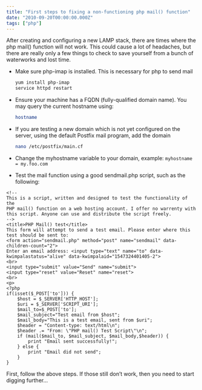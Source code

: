 ```yaml
---
title: "First steps to fixing a non-functioning php mail() function"
date: "2010-09-20T00:00:00.000Z"
tags: ["php"]
---
```


After creating and configuring a new LAMP stack, there are times where the php mail() function will not work. This could cause a lot of headaches, but there are really only a few things to check to save yourself from a bunch of waterworks and lost time.

- Make sure php-imap is installed. This is necessary for php to send mail

  ```bash
  yum install php-imap
  service httpd restart
  ```

- Ensure your machine has a FQDN (fully-qualified domain name). You may query the current hostname using:

  ```bash
  hostname
  ```

- If you are testing a new domain which is not yet configured on the server, using the default Postfix mail program, add the domain

  ```bash
  nano /etc/postfix/main.cf
  ```

- Change the myhostname variable to your domain, example: `myhostname = my.foo.com`

- Test the mail function using a good sendmail.php script, such as the following:

```php{numberLines: true}
<!--
This is a script, written and designed to test the functionality of the
PHP mail() function on a web hosting account. I offer no warrenty with
this script. Anyone can use and distribute the script freely.
-->
<title>PHP Mail() test</title>
This form will attempt to send a test email. Please enter where this test should be sent to:
<form action="sendmail.php" method="post" name="sendmail" data-children-count="2">
Enter an email address: <input type="text" name="to" data-kwimpalastatus="alive" data-kwimpalaid="1547324401405-2">
<br>
<input type="submit" value="Send" name="submit">
<input type="reset" value="Reset" name="reset">
<br>
<p>
<?php
if(isset($_POST['to'])) {
    $host = $_SERVER['HTTP_HOST'];
    $uri = $_SERVER['SCRIPT_URI'];
    $mail_to=$_POST['to'];
    $mail_subject="Test email from $host";
    $mail_body="This is a test email, sent from $uri";
    $header = "Content-type: text/html\n";
    $header .= "From: \"PHP mail() Test Script\"\n";
    if (mail($mail_to, $mail_subject, $mail_body,$header)) {
        print "Email sent successfully!";
    } else {
        print "Email did not send";
    }
}
```

First, follow the above steps. If those still don’t work, then you need to start digging further...
